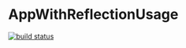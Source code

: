 # AppWithReflectionUsage

<a href="https://travis-ci.org/YuliaSirgiyenko/AppWithReflectionUsage">
  <img src="https://travis-ci.org/YuliaSirgiyenko/AppWithReflectionUsage.svg?branch=master" alt="build status" />
</a>

